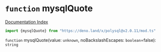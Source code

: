 # `function` mysqlQuote

[Documentation Index](../README.md)

```ts
import {mysqlQuote} from "https://deno.land/x/polysql@v2.0.11/mod.ts"
```

`function` mysqlQuote(value: `unknown`, noBackslashEscapes: `boolean`=false): `string`

